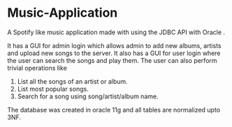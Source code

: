 # Music-Application

A Spotify like music application made with using the JDBC API with Oracle .

It has a GUI for admin login which allows admin to add new albums, artists and upload new songs to the server. It also has a GUI for user login where the user can search the songs and play them. The user can also perform trivial operations like 
1. List all the songs of an artist or album.
2. List most popular songs.
3. Search for a song using song/artist/album name.

The database was created in oracle 11g and all tables are normalized upto 3NF.
